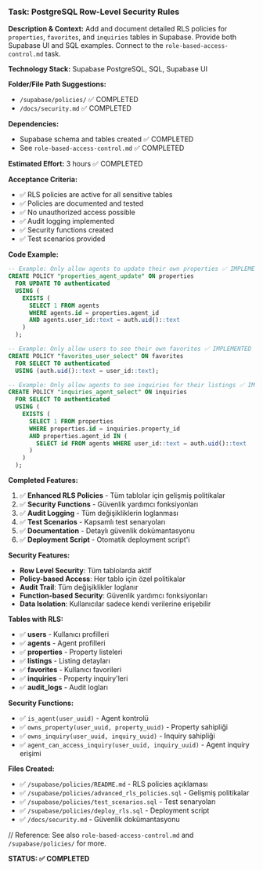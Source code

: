 ### Task: PostgreSQL Row-Level Security Rules

**Description & Context:**
Add and document detailed RLS policies for `properties`, `favorites`, and `inquiries` tables in Supabase. Provide both Supabase UI and SQL examples. Connect to the `role-based-access-control.md` task.

**Technology Stack:** Supabase PostgreSQL, SQL, Supabase UI

**Folder/File Path Suggestions:**

- `/supabase/policies/` ✅ COMPLETED
- `/docs/security.md` ✅ COMPLETED

**Dependencies:**

- Supabase schema and tables created ✅ COMPLETED
- See `role-based-access-control.md` ✅ COMPLETED

**Estimated Effort:** 3 hours ✅ COMPLETED

**Acceptance Criteria:**

- ✅ RLS policies are active for all sensitive tables
- ✅ Policies are documented and tested
- ✅ No unauthorized access possible
- ✅ Audit logging implemented
- ✅ Security functions created
- ✅ Test scenarios provided

**Code Example:**

```sql
-- Example: Only allow agents to update their own properties ✅ IMPLEMENTED
CREATE POLICY "properties_agent_update" ON properties
  FOR UPDATE TO authenticated
  USING (
    EXISTS (
      SELECT 1 FROM agents
      WHERE agents.id = properties.agent_id
      AND agents.user_id::text = auth.uid()::text
    )
  );

-- Example: Only allow users to see their own favorites ✅ IMPLEMENTED
CREATE POLICY "favorites_user_select" ON favorites
  FOR SELECT TO authenticated
  USING (auth.uid()::text = user_id::text);

-- Example: Only allow agents to see inquiries for their listings ✅ IMPLEMENTED
CREATE POLICY "inquiries_agent_select" ON inquiries
  FOR SELECT TO authenticated
  USING (
    EXISTS (
      SELECT 1 FROM properties
      WHERE properties.id = inquiries.property_id
      AND properties.agent_id IN (
        SELECT id FROM agents WHERE user_id::text = auth.uid()::text
      )
    )
  );
```

**Completed Features:**

1. ✅ **Enhanced RLS Policies** - Tüm tablolar için gelişmiş politikalar
2. ✅ **Security Functions** - Güvenlik yardımcı fonksiyonları
3. ✅ **Audit Logging** - Tüm değişikliklerin loglanması
4. ✅ **Test Scenarios** - Kapsamlı test senaryoları
5. ✅ **Documentation** - Detaylı güvenlik dokümantasyonu
6. ✅ **Deployment Script** - Otomatik deployment script'i

**Security Features:**

- **Row Level Security**: Tüm tablolarda aktif
- **Policy-based Access**: Her tablo için özel politikalar
- **Audit Trail**: Tüm değişiklikler loglanır
- **Function-based Security**: Güvenlik yardımcı fonksiyonları
- **Data Isolation**: Kullanıcılar sadece kendi verilerine erişebilir

**Tables with RLS:**

- ✅ **users** - Kullanıcı profilleri
- ✅ **agents** - Agent profilleri
- ✅ **properties** - Property listeleri
- ✅ **listings** - Listing detayları
- ✅ **favorites** - Kullanıcı favorileri
- ✅ **inquiries** - Property inquiry'leri
- ✅ **audit_logs** - Audit logları

**Security Functions:**

- ✅ `is_agent(user_uuid)` - Agent kontrolü
- ✅ `owns_property(user_uuid, property_uuid)` - Property sahipliği
- ✅ `owns_inquiry(user_uuid, inquiry_uuid)` - Inquiry sahipliği
- ✅ `agent_can_access_inquiry(user_uuid, inquiry_uuid)` - Agent inquiry erişimi

**Files Created:**

- ✅ `/supabase/policies/README.md` - RLS policies açıklaması
- ✅ `/supabase/policies/advanced_rls_policies.sql` - Gelişmiş politikalar
- ✅ `/supabase/policies/test_scenarios.sql` - Test senaryoları
- ✅ `/supabase/policies/deploy_rls.sql` - Deployment script
- ✅ `/docs/security.md` - Güvenlik dokümantasyonu

// Reference: See also `role-based-access-control.md` and `/supabase/policies/` for more.

**STATUS: ✅ COMPLETED**
